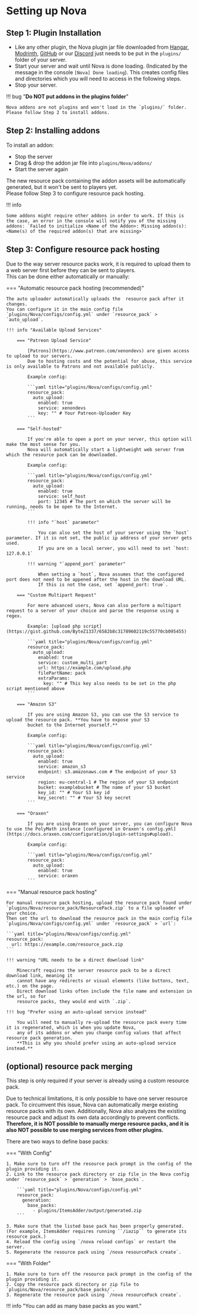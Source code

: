 # Setting up Nova

## Step 1: Plugin Installation

* Like any other plugin, the Nova plugin jar file downloaded from [Hangar](https://hangar.papermc.io/xenondevs/Nova), [Modrinth](https://modrinth.com/plugin/nova-framework), [GitHub](https://github.com/xenondevs/Nova) or our [Discord](https://discord.gg/hnEknVWvUe) just needs to be put in the ``plugins/`` folder of your server.
* Start your server and wait until Nova is done loading. (Indicated by the message in the console `[Nova] Done loading`). This creates config files and directories which you will need to access in the following steps.
* Stop your server.

!!! bug "**Do NOT put addons in the plugins folder**"

    Nova addons are not plugins and won't load in the `plugins/` folder.  
    Please follow Step 2 to install addons.

## Step 2: Installing addons

To install an addon:

* Stop the server
* Drag & drop the addon jar file into ``plugins/Nova/addons/``
* Start the server again

The new resource pack containing the addon assets will be automatically generated, but it won't be sent to players yet.  
Please follow Step 3 to configure resource pack hosting.

!!! info

    Some addons might require other addons in order to work. If this is the case, an error in the console will notify you of the missing addons: `Failed to initialize <Name of the Addon>: Missing addon(s): <Name(s) of the required addon(s) that are missing>`

## Step 3: Configure resource pack hosting

Due to the way server resource packs work, it is required to upload them to a web server first before they can be sent to players.  
This can be done either automatically or manually:

=== "Automatic resource pack hosting (recommended)"

    The auto uploader automatically uploads the  resource pack after it changes.
    You can configure it in the main config file `plugins/Nova/configs/config.yml` under `resource_pack` > `auto_upload`.
    
    !!! info "Available Upload Services"
    
        === "Patreon Upload Service"
        
            [Patrons](https://www.patreon.com/xenondevs) are given access to upload to our servers.
            Due to hosting costs and the potential for abuse, this service is only available to Patrons and not available publicly.
        
            Example config:
            
            ```yaml title="plugins/Nova/configs/config.yml"
            resource_pack:
              auto_upload:
                enabled: true
                service: xenondevs
                key: "" # Your Patreon-Uploader Key
            ```
        
        === "Self-hosted"
        
            If you're able to open a port on your server, this option will make the most sense for you.
            Nova will automatically start a lightweight web server from which the resource pack can be downloaded.
        
            Example config:
            
            ```yaml title="plugins/Nova/configs/config.yml"
            resource_pack:
              auto_upload:
                enabled: true
                service: self_host
                port: 12345 # The port on which the server will be running, needs to be open to the Internet.
            ```
        
            !!! info "`host` parameter"
        
                You can also set the host of your server using the `host` parameter. If it is not set, the public ip address of your server gets used.
                If you are on a local server, you will need to set `host: 127.0.0.1`
        
            !!! warning "`append_port` parameter"
        
                When setting a `host`, Nova assumes that the configured port does not need to be appened after the host in the download URL.
                If this is not the case, set `append_port: true`.
    
        === "Custom Multipart Request"
        
            For more advanced users, Nova can also perform a multipart request to a server of your choice and parse the response using a regex.
 
            Example: [upload php script](https://gist.github.com/ByteZ1337/6582b8c31789602119c55770cb095455)
    
            ```yaml title="plugins/Nova/configs/config.yml"
            resource_pack:
              auto_upload:
                enabled: true
                service: custom_multi_part
                url: https://example.com/upload.php
                filePartName: pack
                extraParams:
                  key: "" # This key also needs to be set in the php script mentioned above
            ```
        
        === "Amazon S3"
    
            If you are using Amazon S3, you can use the S3 service to upload the resource pack. **You have to expose your S3 
            bucket to the Internet yourself.**
    
            Example config:
            
            ```yaml title="plugins/Nova/configs/config.yml"
            resource_pack:
              auto_upload:
                enabled: true
                service: amazon_s3
                endpoint: s3.amazonaws.com # The endpoint of your S3 service
                region: eu-central-1 # The region of your S3 endpoint
                bucket: examplebucket # The name of your S3 bucket
                key_id: "" # Your S3 key id
                key_secret: "" # Your S3 key secret
            ```
    
        === "Oraxen"
    
            If you are using Oraxen on your server, you can configure Nova to use the PolyMath instance [configured in Oraxen's config.yml](https://docs.oraxen.com/configuration/plugin-settings#upload).
    
            Example config:
            
            ```yaml title="plugins/Nova/configs/config.yml"
            resource_pack:
              auto_upload:
                enabled: true
                service: oraxen
            ```

=== "Manual resource pack hosting"

    For manual resource pack hosting, upload the resource pack found under `plugins/Nova/resource_pack/ResourcePack.zip` to a file uploader of your choice.
    Then set the url to download the resource pack in the main config file `plugins/Nova/configs/config.yml` under `resource_pack` > `url`:
    
    ```yaml title="plugins/Nova/configs/config.yml"
    resource_pack:
      url: https://example.com/resource_pack.zip
    ```
    
    !!! warning "URL needs to be a direct download link"

        Minecraft requires the server resource pack to be a direct download link, meaning it
        cannot have any redirects or visual elements (like buttons, text, etc.) on the page.
        Direct download links often include the file name and extension in the url, so for
        resource packs, they would end with `.zip`.

    !!! bug "Prefer using an auto-upload service instead"
    
        You will need to manually re-upload the resource pack every time it is regenerated, which is when you update Nova,
        any of its addons or when you change config values that affect resource pack generation.  
        **This is why you should prefer using an auto-upload service instead.**

## (optional) resource pack merging

This step is only required if your server is already using a custom resource pack.

Due to technical limitations, it is only possible to have one server resource pack.
To circumvent this issue, Nova can automatically merge existing resource packs with its own.
Additionally, Nova also analyzes the existing resource pack and adjust its own data accordingly to prevent conflicts.
**Therefore, it is NOT possible to manually merge resource packs, and it is also NOT possible to use merging services from other plugins.**

There are two ways to define base packs:  

=== "With Config"

    1. Make sure to turn off the resource pack prompt in the config of the plugin providing it.
    2. Link to the resource pack directory or zip file in the Nova config under `resource_pack` > `generation` > `base_packs`.

        ```yaml title="plugins/Nova/configs/config.yml"
        resource_pack:
          generation:
            base_packs:
              - plugins/ItemsAdder/output/generated.zip
        ```

    3. Make sure that the listed base pack has been properly generated. (For example, ItemsAdder requires running ``/iazip`` to generate its resource pack.)
    4. Reload the config using `/nova reload configs` or restart the server.
    5. Regenerate the resource pack using `/nova resourcePack create`.

=== "With Folder"

    1. Make sure to turn off the resource pack prompt in the config of the plugin providing it.
    2. Copy the resource pack directory or zip file to `plugins/Nova/resource_pack/base_packs/`.
    3. Regenerate the resource pack using `/nova resourcePack create`.

!!! info "You can add as many base packs as you want."